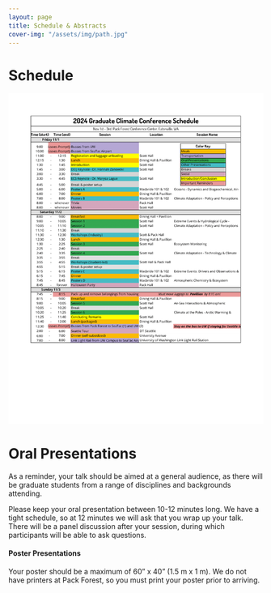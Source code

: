 ```yaml
---
layout: page
title: Schedule & Abstracts
cover-img: "/assets/img/path.jpg"
---
```


# Schedule

<img src="/assets/img/GCC_schedule.png" alt="Conference schedule">

# Oral Presentations

<!--[Abstracts](https://graduateclimateconference.github.io/pdf/GCC2024_abstracts.pdf)-->

As a reminder, your talk should be aimed at a general audience, as there will be graduate students from a range of disciplines and backgrounds attending.

Please keep your oral presentation between 10-12 minutes long. We have a tight schedule, so at 12 minutes we will ask that you wrap up your talk. There will be a panel discussion after your session, during which participants will be able to ask questions. 

#### Poster Presentations
Your poster should be a maximum of 60” x 40” (1.5 m x 1 m). We do not have printers at Pack Forest, so you must print your poster prior to arriving.

<!--# Keynote Speakers
<img src="/assets/img/GCC_schedule.png" alt="Conference schedule">

# Oral Presentations

[Abstracts](https://graduateclimateconference.github.io/pdf/GCC2024_abstracts.pdf)

As a reminder, your talk should be aimed at a general audience, as there will be graduate students from a range of disciplines and backgrounds attending.

Please keep your oral presentation between 10-12 minutes long. We have a tight schedule, so at 12 minutes we will ask that you wrap up your talk. There will be a panel discussion after your session, during which participants will be able to ask questions. 

#### Poster Presentations
Your poster should be a maximum of 60” x 40” (1.5 m x 1 m). We do not have printers at Pack Forest, so you must print your poster prior to arriving.

# Keynote Speakers

__Dr. Hannah Zanowski__
> Diversity, Equity, Inclusion, and Justice Keynote Speaker
Dr. Hannah Zanowski is an Assistant Professor in the department of Atmospheric and Ocean Sciences at the University of Wisconsin- Madison and the Program Director and co-PI of the Student Training in Remote Sensing and Meteorology (STORM) REU program. She grew up in a furnace (Arizona), and now lives in a freezer (Wisconsin), but tried out several states in between. Her early research was in Antarctic ocean modeling during her Ph.D. at Princeton University as well as part of her postdoctoral work at the Joint Institute for the Study of the Atmosphere and Ocean (JISAO; now CICOES) at the University of Washington. She also completed a postdoc with Institute of Arctic and Alpine Research (INSTAAR) at the University of Colorado Boulder where she explored present and future Arctic freshwater transport and storage, the deglacial Pacific Ocean circulation, and the formation of Pikialasorsuaq (the North Water polynya) during the mid-Holocene. She uses coupled climate models to understand the physical oceanography of Earth’s polar regions and how changes in these regions are communicated to and transported in the abyssal ocean. Additionally, she is interested in understanding the physical oceanography of early Earth as well as ocean circulation on exoplanets.


__Dr. Marysa Laguë__
> Early Career Scientist Keynote Speaker
Dr. Marysa Lague is an Assistant Professor in the Geography department at the University of British Columbia. Her research focuses on understanding how terrestrial processes impact the atmosphere and surface climate from the scale of a single plant to the scale of a planet, by modulating fluxes of water and energy between the land and the atmosphere. Dr. Lague completed her PhD in Atmospheric Sciences at the University of Washington, where she also completed MSc degrees in both Atmospheric Sciences and Applied Mathematics. She was a James S. McDonnell Foundation Postdoctoral Fellow in Dynamic and Multiscale Systems at the University of California, Berkeley, and at the University of Saskatchewan’s Coldwater Lab. In her work, she uses models of varied complexity to test how individual land-surface properties modify energy and water fluxes to the atmosphere, and how those flux changes in turn impact atmospheric dynamics and climate, both locally and in regions far away from the initial land change. The overarching goal of her research program is to understand where the atmosphere is sensitive to changes in the land surface, what particular properties of the land surface modulate climate, and how continentality influences the coupled global climate system. -->
